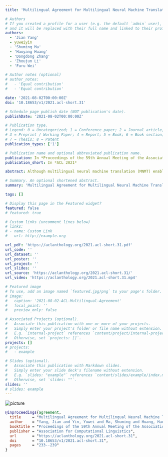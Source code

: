 ```yaml
---
title: 'Multilingual Agreement for Multilingual Neural Machine Translation'

# Authors
# If you created a profile for a user (e.g. the default `admin` user), write the username (folder name) here
# and it will be replaced with their full name and linked to their profile.
authors:
  - 'Jian Yang'
  - yuweiyin
  - 'Shuming Ma'
  - 'Haoyang Huang'
  - 'Dongdong Zhang'
  - 'Zhoujun Li'
  - 'Furu Wei'

# Author notes (optional)
# author_notes:
#   - 'Equal contribution'
#   - 'Equal contribution'

date: '2021-08-02T00:00:00Z'
doi: '10.18653/v1/2021.acl-short.31'

# Schedule page publish date (NOT publication's date).
publishDate: '2021-08-02T00:00:00Z'

# Publication type.
# Legend: 0 = Uncategorized; 1 = Conference paper; 2 = Journal article;
# 3 = Preprint / Working Paper; 4 = Report; 5 = Book; 6 = Book section;
# 7 = Thesis; 8 = Patent
publication_types: ['1']

# Publication name and optional abbreviated publication name.
publication: In *Proceedings of the 59th Annual Meeting of the Association for Computational Linguistics*
publication_short: In *ACL 2021*

abstract: Although multilingual neural machine translation (MNMT) enables multiple language translations, the training process is based on independent multilingual objectives. Most multilingual models can not explicitly exploit different language pairs to assist each other, ignoring the relationships among them. In this work, we propose a novel agreement-based method to encourage multilingual agreement among different translation directions, which minimizes the differences among them. We combine the multilingual training objectives with the agreement term by randomly substituting some fragments of the source language with their counterpart translations of auxiliary languages. To examine the effectiveness of our method, we conduct experiments on the multilingual translation task of 10 language pairs. Experimental results show that our method achieves significant improvements over the previous multilingual baselines.

# Summary. An optional shortened abstract.
summary: 'Multilingual Agreement for Multilingual Neural Machine Translation'

tags: []

# Display this page in the Featured widget?
featured: false
# featured: true

# Custom links (uncomment lines below)
# links:
# - name: Custom Link
#   url: http://example.org

url_pdf: 'https://aclanthology.org/2021.acl-short.31.pdf'
url_code: ''
url_dataset: ''
url_poster: ''
url_project: ''
url_slides: ''
url_source: 'https://aclanthology.org/2021.acl-short.31/'
url_video: 'https://aclanthology.org/2021.acl-short.31.mp4'

# Featured image
# To use, add an image named `featured.jpg/png` to your page's folder.
# image:
#   caption: '2021-08-02-ACL-Multilingual-Agreement'
#   focal_point: ''
#   preview_only: false

# Associated Projects (optional).
#   Associate this publication with one or more of your projects.
#   Simply enter your project's folder or file name without extension.
#   E.g. `internal-project` references `content/project/internal-project/index.md`.
#   Otherwise, set `projects: []`.
projects: []
# projects:
#   - example

# Slides (optional).
#   Associate this publication with Markdown slides.
#   Simply enter your slide deck's filename without extension.
#   E.g. `slides: "example"` references `content/slides/example/index.md`.
#   Otherwise, set `slides: ""`.
slides: ''
# slides: example
---
```


<!-- {{% callout note %}} -->
<!-- Click the _Cite_ button above to demo the feature to enable visitors to import publication metadata into their reference management software. -->
<!-- {{% /callout %}} -->

<!-- {{% callout note %}} -->
<!-- Create your slides in Markdown - click the _Slides_ button to check out the example. -->
<!-- {{% /callout %}} -->

<!-- Supplementary notes can be added here, including [code, math, and images](https://wowchemy.com/docs/writing-markdown-latex/). -->

<script src="https://polyfill.io/v3/polyfill.min.js?features=es6"></script>
<script id="MathJax-script" async src="https://cdn.jsdelivr.net/npm/mathjax@3/es5/tex-mml-chtml.js"></script>
<script> 
MathJax = {
  tex: {
    inlineMath: [['$', '$']],
    processEscapes: true
  }
};
</script>

![picture](https://yuweiyin.com/files/img/2021-08-02-ACL-Multilingual-Agreement.png)

```bibtex
@inproceedings{agreement,
  title     = "Multilingual Agreement for Multilingual Neural Machine Translation",
  author    = "Yang, Jian and Yin, Yuwei and Ma, Shuming and Huang, Haoyang and Zhang, Dongdong and Li, Zhoujun and Wei, Furu",
  booktitle = "Proceedings of the 59th Annual Meeting of the Association for Computational Linguistics and the 11th International Joint Conference on Natural Language Processing (Volume 2: Short Papers)",
  publisher = "Association for Computational Linguistics",
  url       = "https://aclanthology.org/2021.acl-short.31",
  doi       = "10.18653/v1/2021.acl-short.31",
  pages     = "233--239"
}
```

